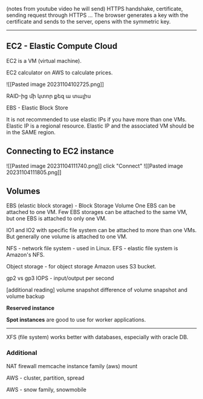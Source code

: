 (notes from youtube video he will send)
HTTPS handshake, certificate, sending request through HTTPS
...
The browser generates a key with the certificate and sends to the server, opens with the symmetric key.

---
## EC2 -  Elastic Compute Cloud

EC2 is a VM (virtual machine). 

EC2 calculator on AWS to calculate prices.

![[Pasted image 20231104102725.png]]

RAID-ից մի կտոր քեզ ա տալիս


EBS - Elastic Block Store



It is not recommended to use elastic IPs if you have more than one VMs.
Elastic IP is a regional resource. Elastic IP and the associated VM should be in the SAME region.


## Connecting to EC2 instance
![[Pasted image 20231104111740.png]]
click "Connect"
![[Pasted image 20231104111805.png]]

## Volumes
EBS (elastic block storage) - Block Storage Volume
One EBS can be attached to one VM.
Few EBS storages can be attached to the same VM, but one EBS is attached to only one VM.

IO1 and IO2 with specific file system can be attached to more than one VMs. But generally one volume is attached to one VM.

NFS - network file system - used in Linux.
EFS - elastic file system is Amazon's NFS.

Object storage - for object storage Amazon uses S3 bucket.

gp2 vs gp3
IOPS - input/output per second


[additional reading] volume snapshot
difference of volume snapshot and volume backup

**Reserved instance**

**Spot instances** are good to use for worker applications.


---
XFS (file system) works better with databases, especially with oracle DB.
### Additional
NAT
firewall
memcache
instance family (aws)
mount

AWS - cluster, partition, spread

AWS - snow family, snowmobile
